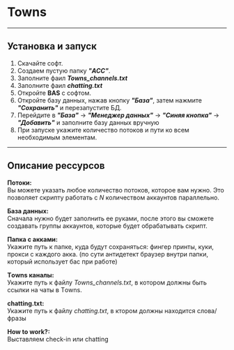 # Towns
___
## Установка и запуск
1. Скачайте софт.
2. Создаем пустую папку **_"ACC"_**.
3. Заполните фаил **_Towns_channels.txt_**
4. Заполните фаил **_chatting.txt_** 
5. Откройте **BAS** с софтом.
6. Откройте базу данных, нажав кнопку **_"База"_**, затем нажмите **_"Сохранить"_** и перезапустите БД.
7. Перейдите в **_"База"_** → **_"Менеджер данных"_** → **_"Синяя кнопка"_** → **_"Добавить"_** и заполните базу данных вручную
8. При запуске укажите количество потоков и пути ко всем необходимым элементам.
___
   ## Описание рессурсов
**Потоки:**  
Вы можете указать любое количество потоков, которое вам нужно. Это позволяет скрипту работать с _N_ количеством аккаунтов параллельно.

**База данных:**  
Сначала нужно будет заполнить ее руками, после этого вы сможете создавать группы аккаунтов, которые будет обрабатывать скрипт.  

**Папка с акками:**  
Укажите путь к папке, куда будут сохраняться: фингер принты, куки, прокси с каждого акка. (по сути антидетект браузер внутри папки, который использует бас при работе)  

**Tоwns каналы:**  
Укажите путь к файлу _Towns_channels.txt_, в котором должны быть ссылки на чаты в Tоwns.

**chatting.txt:**  
Укажите путь к файлу _chatting.txt_, в ктором должны находится слова/фразы

**How to work?:**  
Выставляем check-in или chatting
